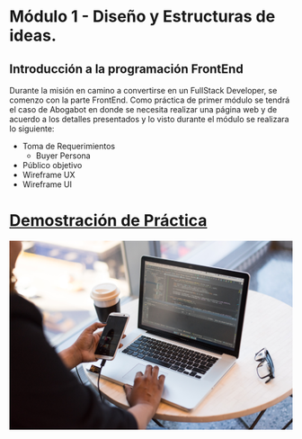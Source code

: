 # Módulo 1 - Diseño y Estructuras de ideas.
## Introducción a la programación FrontEnd
Durante la misión en camino a convertirse en un FullStack Developer, se comenzo con la parte FrontEnd.
Como práctica de primer módulo se tendrá el caso de Abogabot en donde se necesita realizar una página web y de acuerdo a los detalles presentados y lo visto durante el módulo se realizara lo siguiente:

 * Toma de Requerimientos
    * Buyer Persona
 * Público objetivo
 * Wireframe UX
 * Wireframe UI

# [Demostración de Práctica](Intro.md)
![](images/Developer.jpg)